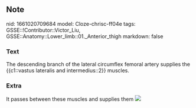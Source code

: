 ## Note
nid: 1661020709684
model: Cloze-chrisc-ff04e
tags: GSSE::!Contributor::Victor_Liu, GSSE::Anatomy::Lower_limb::01._Anterior_thigh
markdown: false

### Text
The descending branch of the lateral circumflex femoral artery supplies the {{c1::vastus lateralis and intermedius::2}} muscles.

### Extra
It passes between these muscles and supplies them <img src= 
"paste-f5de827072c9b17f76eafa5cffc84d3b1e7314de.jpg">
